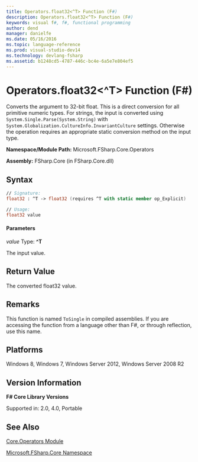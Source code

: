```yaml
---
title: Operators.float32<^T> Function (F#)
description: Operators.float32<^T> Function (F#)
keywords: visual f#, f#, functional programming
author: dend
manager: danielfe
ms.date: 05/16/2016
ms.topic: language-reference
ms.prod: visual-studio-dev14
ms.technology: devlang-fsharp
ms.assetid: b1248cd5-4787-446c-bc4e-6a5e7e804ef5
---
```


# Operators.float32<^T> Function (F#)

Converts the argument to 32-bit float. This is a direct conversion for all primitive numeric types. For strings, the input is converted using `System.Single.Parse(System.String)` with `System.Globalization.CultureInfo.InvariantCulture` settings. Otherwise the operation requires an appropriate static conversion method on the input type.

**Namespace/Module Path:** Microsoft.FSharp.Core.Operators

**Assembly:** FSharp.Core (in FSharp.Core.dll)


## Syntax

```fsharp
// Signature:
float32 : ^T -> float32 (requires ^T with static member op_Explicit)

// Usage:
float32 value
```

#### Parameters
*value*
Type: **^T**


The input value.

## Return Value

The converted float32 value.

## Remarks
This function is named `ToSingle` in compiled assemblies. If you are accessing the function from a language other than F#, or through reflection, use this name.

## Platforms
Windows 8, Windows 7, Windows Server 2012, Windows Server 2008 R2

## Version Information
**F# Core Library Versions**

Supported in: 2.0, 4.0, Portable

## See Also
[Core.Operators Module](Core.Operators-Module-%5BFSharp%5D.md)

[Microsoft.FSharp.Core Namespace](Microsoft.FSharp.Core-Namespace-%5BFSharp%5D.md)
